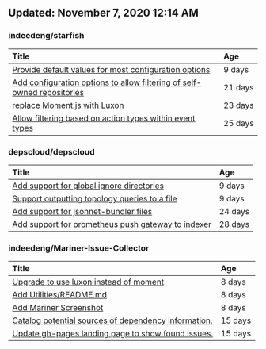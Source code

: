 ## Updated: November 7, 2020 12:14 AM


### indeedeng/starfish
|**Title**|**Age**|
|:----|:----|
|[Provide default values for most configuration options](https://github.com/indeedeng/starfish/issues/78)|9&nbsp;days|
|[Add configuration options to allow filtering of self-owned repositories](https://github.com/indeedeng/starfish/issues/65)|21&nbsp;days|
|[replace Moment.js with Luxon](https://github.com/indeedeng/starfish/issues/60)|23&nbsp;days|
|[Allow filtering based on action types within event types](https://github.com/indeedeng/starfish/issues/58)|25&nbsp;days|


### depscloud/depscloud
|**Title**|**Age**|
|:----|:----|
|[Add support for global ignore directories](https://github.com/depscloud/depscloud/issues/137)|9&nbsp;days|
|[Support outputting topology queries to a file](https://github.com/depscloud/depscloud/issues/135)|9&nbsp;days|
|[Add support for jsonnet-bundler files](https://github.com/depscloud/depscloud/issues/115)|24&nbsp;days|
|[Add support for prometheus push gateway to indexer](https://github.com/depscloud/depscloud/issues/108)|28&nbsp;days|


### indeedeng/Mariner-Issue-Collector
|**Title**|**Age**|
|:----|:----|
|[Upgrade to use luxon instead of moment](https://github.com/indeedeng/Mariner-Issue-Collector/issues/31)|8&nbsp;days|
|[Add Utilities/README.md](https://github.com/indeedeng/Mariner-Issue-Collector/issues/30)|8&nbsp;days|
|[Add Mariner Screenshot](https://github.com/indeedeng/Mariner-Issue-Collector/issues/29)|8&nbsp;days|
|[Catalog potential sources of dependency information.](https://github.com/indeedeng/Mariner-Issue-Collector/issues/19)|15&nbsp;days|
|[Update gh-pages landing page to show found issues.](https://github.com/indeedeng/Mariner-Issue-Collector/issues/15)|15&nbsp;days|